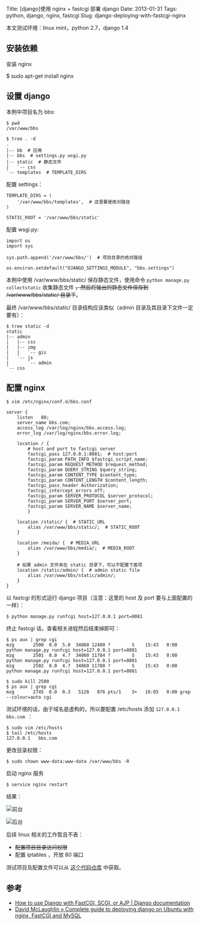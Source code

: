 Title: [django]使用 nginx + fastcgi 部署 django
Date: 2013-01-31
Tags: python, django, nginx, fastcgi
Slug: django-deploying-with-fastcgi-nginx

本文测试环境：linux mint，python 2.7，django 1.4

## 安装依赖

安装 nginx

$ sudo apt-get install nginx


## 设置 django

本例中项目名为 bbs:

    $ pwd
    /var/www/bbs

    $ tree . -d
    .
    |-- bb  # 应用
    |-- bbs  # settings.py wsgi.py
    |-- static  # 静态文件
    |   `-- css
    `-- templates  # TEMPLATE_DIRS

配置 settings：

    TEMPLATE_DIRS = (
        '/var/www/bbs/templates',  # 这里要是绝对路径
    )

    STATIC_ROOT = '/var/www/bbs/static'

配置 wsgi.py:

    import os
    import sys

    sys.path.append('/var/www/bbs/')  # 项目目录的绝对路径

    os.environ.setdefault("DJANGO_SETTINGS_MODULE", "bbs.settings")


本例中使用 /var/www/bbs/static/ 保存静态文件，使用命令
`python manage.py collectstatic` 收集静态文件 <del>，然后将输出的静态文件保存到
 /var/www/bbs/static/ 目录下</del>。

最终 /var/www/bbs/static/ 目录结构应该类似（admin 目录及其目录下文件一定要有）：

    $ tree static -d
    static
    |-- admin
    |   |-- css
    |   |-- img
    |   |   `-- gis
    |   `-- js
    |       `-- admin
    `-- css

## 配置 nginx

    $ vim /etc/nginx/conf.d/bbs.conf

    server {
        listen   80;
        server_name bbs.com;
        access_log /var/log/nginx/bbs.access.log;
        error_log /var/log/nginx/bbs.error.log;

        location / {
            # host and port to fastcgi server
            fastcgi_pass 127.0.0.1:8081;  # host:port
            fastcgi_param PATH_INFO $fastcgi_script_name;
            fastcgi_param REQUEST_METHOD $request_method;
            fastcgi_param QUERY_STRING $query_string;
            fastcgi_param CONTENT_TYPE $content_type;
            fastcgi_param CONTENT_LENGTH $content_length;
            fastcgi_pass_header Authorization;
            fastcgi_intercept_errors off;
            fastcgi_param SERVER_PROTOCOL $server_protocol;
            fastcgi_param SERVER_PORT $server_port;
            fastcgi_param SERVER_NAME $server_name;
            }

        location /static/ {  # STATIC_URL
            alias /var/www/bbs/static/;  # STATIC_ROOT 
        }

        location /meida/ {  # MEDIA_URL
            alias /var/www/bbs/media/;  # MEDIA_ROOT 
        }

        # 如果 admin 文件夹在 static 目录下，可以不配置下面项
        location /static/admin/ {  # admin static file
            alias /var/www/bbs/static/admin/;
        }
    }

以 fastcgi 的形式运行 django 项目（注意：这里的 host 及 port 要与上面配置的一样）：

    $ python manage.py runfcgi host=127.0.0.1 port=8081

终止 fastcgi 话，查看相关进程然后结束掉即可：


    $ ps aux | grep cgi
    mzg       2500  0.0  5.0  34860 12480 ?        S    15:43   0:00 python manage.py runfcgi host=127.0.0.1 port=8081
    mzg       2501  0.0  4.7  34860 11784 ?        S    15:43   0:00 python manage.py runfcgi host=127.0.0.1 port=8081
    mzg       2502  0.0  4.7  34860 11788 ?        S    15:43   0:00 python manage.py runfcgi host=127.0.0.1 port=8081

    $ sudo kill 2500
    $ ps aux | grep cgi
    mzg       2745  0.0  0.3   5128   876 pts/1    S+   16:05   0:00 grep --colour=auto cgi

测试环境的话，由于域名是虚构的，所以要配置 /etc/hosts 添加 `127.0.0.1  bbs.com `：

    $ sudo vim /etc/hosts
    $ tail /etc/hosts
    127.0.0.1   bbs.com

更改目录权限：

    $ sudo chown www-data:www-data /var/www/bbs -R

启动 nginx 服务

    $ service nginx restart

结果：

![前台](/static/images/2013-1-django-deploying-nginx-01.png)

![后台](/static/images/2013-1-django-deploying-nginx-02.png)

后续 linux 相关的工作暂且不表：

* <del>配置项目目录访问权限</del>
* 配置 iptables ，开放 80 端口

测试项目及配置文件可以从 [这个代码仓库](https://github.com/mozillazg/django-simple-projects/tree/master/projects/bbs) 中获取。

## 参考

* [How to use Django with FastCGI, SCGI, or AJP | Django documentation](https://docs.djangoproject.com/en/dev/howto/deployment/fastcgi/)
* [David McLaughlin » Complete guide to deploying django on Ubuntu with nginx, FastCGI and MySQL](http://www.dmclaughlin.com/2008/11/03/complete-guide-to-deploying-django-on-ubuntu-with-nginx-fastcgi-and-mysql/)
